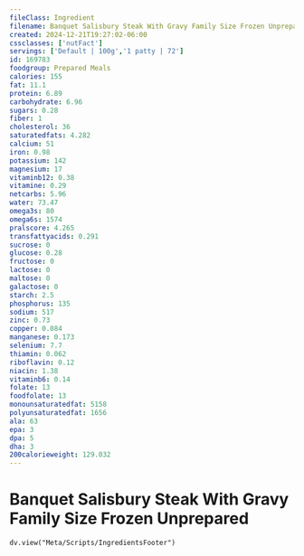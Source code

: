 ```yaml
---
fileClass: Ingredient
filename: Banquet Salisbury Steak With Gravy Family Size Frozen Unprepared
created: 2024-12-21T19:27:02-06:00
cssclasses: ['nutFact']
servings: ['Default | 100g','1 patty | 72']
id: 169783
foodgroup: Prepared Meals
calories: 155
fat: 11.1
protein: 6.89
carbohydrate: 6.96
sugars: 0.28
fiber: 1
cholesterol: 36
saturatedfats: 4.282
calcium: 51
iron: 0.98
potassium: 142
magnesium: 17
vitaminb12: 0.38
vitamine: 0.29
netcarbs: 5.96
water: 73.47
omega3s: 80
omega6s: 1574
pralscore: 4.265
transfattyacids: 0.291
sucrose: 0
glucose: 0.28
fructose: 0
lactose: 0
maltose: 0
galactose: 0
starch: 2.5
phosphorus: 135
sodium: 517
zinc: 0.73
copper: 0.084
manganese: 0.173
selenium: 7.7
thiamin: 0.062
riboflavin: 0.12
niacin: 1.38
vitaminb6: 0.14
folate: 13
foodfolate: 13
monounsaturatedfat: 5158
polyunsaturatedfat: 1656
ala: 63
epa: 3
dpa: 5
dha: 3
200calorieweight: 129.032
---
```


# Banquet Salisbury Steak With Gravy Family Size Frozen Unprepared

```dataviewjs
dv.view("Meta/Scripts/IngredientsFooter")
```